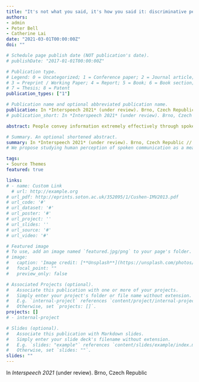 ```yaml
---
title: "It's not what you said, it's how you said it: discriminative perception of speech as a multichannel communication system"
authors:
- admin
- Peter Bell
- Catherine Lai
date: "2021-03-01T00:00:00Z"
doi: ""

# Schedule page publish date (NOT publication's date).
# publishDate: "2017-01-01T00:00:00Z"

# Publication type.
# Legend: 0 = Uncategorized; 1 = Conference paper; 2 = Journal article;
# 3 = Preprint / Working Paper; 4 = Report; 5 = Book; 6 = Book section;
# 7 = Thesis; 8 = Patent
publication_types: ["1"]

# Publication name and optional abbreviated publication name.
publication: In *Interspeech 2021* (under review). Brno, Czech Republic
# publication_short: In *Interspeech 2021* (under review). Brno, Czech Republic

abstract: People convey information extremely effectively through spoken interaction using multiple channels of information transmission - the lexical channel of what is said, and the non-lexical channel of how it is said.  We propose studying human perception of spoken communication as a means to better understand how information is encoded across these channels, focusing on the question *What characteristics of communicative context affect listener's expectations of speech?*.  To investigate this, we present a novel behavioural task testing whether listeners can discriminate between the true utterance in a dialogue and utterances sampled from other contexts with the same lexical content. We characterize how perception -- and subsequent discriminative capability--is affected by different degrees of additional contextual information across both the lexical and non-lexical channel of speech.  Results demonstrate that people can effectively discriminate between different prosodic realisations, that non-lexical context is informative, and that this channel provides more salient information than the lexical channel, highlighting the importance of the non-lexical channel in spoken interaction. 

# Summary. An optional shortened abstract.
summary: In *Interspeech 2021* (under review). Brno, Czech Republic // People convey information extremely effectively through spoken interaction using multiple channels of information transmission - the lexical channel of *what* is said, and the non-lexical channel of *how* it is said.
# We propose studying human perception of spoken communication as a means to better understand how information is encoded across these channels, focusing on the question  What characteristics of communicative context affect listener's expectations of speech?.

tags:
- Source Themes
featured: true

links:
# - name: Custom Link
  # url: http://example.org
# url_pdf: http://eprints.soton.ac.uk/352095/1/Cushen-IMV2013.pdf
# url_code: '#'
# url_dataset: '#'
# url_poster: '#'
# url_project: ''
# url_slides: ''
# url_source: '#'
# url_video: '#'

# Featured image
# To use, add an image named `featured.jpg/png` to your page's folder.
# image:
#   caption: 'Image credit: [**Unsplash**](https://unsplash.com/photos/pLCdAaMFLTE)'
#   focal_point: ""
#   preview_only: false

# Associated Projects (optional).
#   Associate this publication with one or more of your projects.
#   Simply enter your project's folder or file name without extension.
#   E.g. `internal-project` references `content/project/internal-project/index.md`.
#   Otherwise, set `projects: []`.
projects: []
# - internal-project

# Slides (optional).
#   Associate this publication with Markdown slides.
#   Simply enter your slide deck's filename without extension.
#   E.g. `slides: "example"` references `content/slides/example/index.md`.
#   Otherwise, set `slides: ""`.
slides: ""
---
```


In *Interspeech 2021* (under review). Brno, Czech Republic

<!-- {{% callout note %}}
Click the *Cite* button above to demo the feature to enable visitors to import publication metadata into their reference management software.
{{% /callout %}} -->

<!-- {{% callout note %}}
Create your slides in Markdown - click the *Slides* button to check out the example.
{{% /callout %}} -->

<!-- Supplementary notes can be added here, including [code, math, and images](https://wowchemy.com/docs/writing-markdown-latex/). -->
